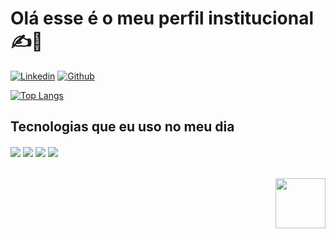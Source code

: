 # Olá esse é o meu perfil institucional ✍️📜

[![Linkedin](https://img.shields.io/badge/LinkedIn-0077B5?style=for-the-badge&logo=linkedin&logoColor=white)](https://www.linkedin.com/in/michael-douglas-285938250/)
[![Github](https://img.shields.io/badge/GitHub-100000?style=for-the-badge&logo=github&logoColor=white)](https://github.com/michael0douglas)


[![Top Langs](https://github-readme-stats.vercel.app/api/top-langs/?username=michael0douglas&layout=compact&theme=gruvbox)](https://github.com/anuraghazra/github-readme-stats)
## Tecnologias que eu uso no meu dia

<div style="display=inline_block">

  <img align="center" src="https://img.shields.io/badge/HTML5-E34F26?style=for-the-badge&logo=html5&logoColor=white">
  <img align="center" src="https://img.shields.io/badge/CSS3-1572B6?style=for-the-badge&logo=css3&logoColor=white">
  <img align="center" src="https://img.shields.io/badge/JavaScript-F7DF1E?style=for-the-badge&logo=javascript&logoColor=black">
  <img align="center" src="https://img.shields.io/badge/MySQL-005C84?style=for-the-badge&logo=mysql&logoColor=white">
</div>
<br>

<br>

<a url="https://www.linkedin.com/school/sptechschool/">
  <img align="right" style="height: 80px; display:inline_block" src="https://www.sptech.school/assets/images/logos/sptech_logo.png">
</a>
